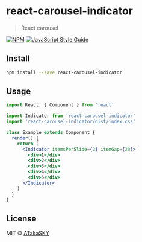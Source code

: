 # react-carousel-indicator

> React carousel

[![NPM](https://img.shields.io/npm/v/react-carousel-indicator.svg)](https://www.npmjs.com/package/react-carousel-indicator) [![JavaScript Style Guide](https://img.shields.io/badge/code_style-standard-brightgreen.svg)](https://standardjs.com)

## Install

```bash
npm install --save react-carousel-indicator
```

## Usage

```jsx
import React, { Component } from 'react'

import Indicator from 'react-carousel-indicator'
import 'react-carousel-indicator/dist/index.css'

class Example extends Component {
  render() {
    return (
      <Indicator itemsPerSlide={2} itemGap={20}>
        <div>1</div>
        <div>2</div>
        <div>3</div>
        <div>4</div>
        <div>5</div>
      </Indicator>
    )
  }
}
```

## License

MIT © [ATakaSKY](https://github.com/ATakaSKY)

